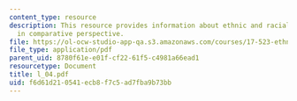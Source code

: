 ```yaml
---
content_type: resource
description: This resource provides information about ethnic and racial identities
  in comparative perspective.
file: https://ol-ocw-studio-app-qa.s3.amazonaws.com/courses/17-523-ethnicity-and-race-in-world-politics-fall-2005/f6d61d210541ecb8f7c5ad7fba9b73bb_l_04.pdf
file_type: application/pdf
parent_uid: 8780f61e-e01f-cf22-61f5-c4981a66ead1
resourcetype: Document
title: l_04.pdf
uid: f6d61d21-0541-ecb8-f7c5-ad7fba9b73bb
---
```

